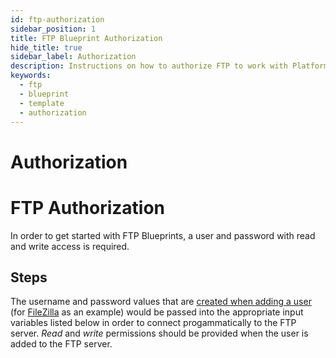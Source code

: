 ```yaml
---
id: ftp-authorization
sidebar_position: 1
title: FTP Blueprint Authorization
hide_title: true
sidebar_label: Authorization
description: Instructions on how to authorize FTP to work with Platform's low-code FTP templates.
keywords:
  - ftp
  - blueprint
  - template
  - authorization
---
```


#  Authorization

# FTP Authorization

In order to get started with FTP Blueprints, a user and password with read and write access is required.

## Steps

The username and password values that are [created when adding a user](https://www.hostmysite.com/support/dedicated/general/filezillauser/index.shtml) (for [FileZilla](https://filezilla-project.org/) as an example) would be passed into the appropriate input variables listed below in order to connect progammatically to the FTP server. _Read_ and _write_ permissions should be provided when the user is added to the FTP server.
